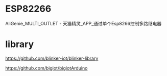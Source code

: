 # ESP82266

AliGenie_MULTI_OUTLET - 天猫精灵_APP_通过单个Esp8266控制多路继电器



# library

https://github.com/blinker-iot/blinker-library

https://github.com/bigiot/bigiotArduino

